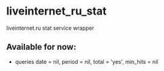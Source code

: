 liveinternet_ru_stat
====================

liveinternet.ru stat service wrapper


Available for now:
------------------
* queries date = nil, period = nil, total = 'yes', min_hits = nil